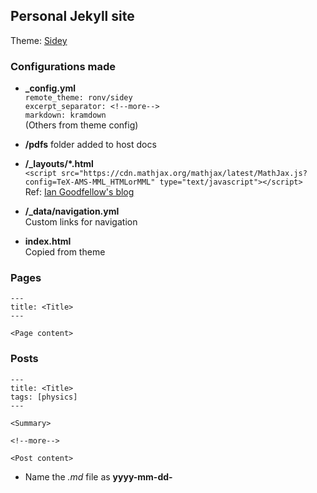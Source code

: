 ## Personal Jekyll site

Theme: [Sidey](https://github.com/ronv/sidey)

### Configurations made

- **_config.yml**  
`remote_theme: ronv/sidey`  
`excerpt_separator: <!--more-->`  
`markdown: kramdown`  
(Others from theme config)

- **/pdfs** folder added to host docs

- **/_layouts/*.html**  
`<script src="https://cdn.mathjax.org/mathjax/latest/MathJax.js?config=TeX-AMS-MML_HTMLorMML" type="text/javascript"></script>`  
Ref: [Ian Goodfellow's blog](http://www.iangoodfellow.com/blog/jekyll/markdown/tex/2016/11/07/latex-in-markdown.html)

- **/_data/navigation.yml**  
Custom links for navigation

- **index.html**  
Copied from theme

### Pages

```
---
title: <Title>
---

<Page content>
```

### Posts

```
---
title: <Title>
tags: [physics]
---

<Summary>

<!--more-->

<Post content>
```
- Name the *.md* file as **yyyy-mm-dd-<title>.md**
- TeX formatting within `$$...$$`
- Ignore TeX formatting in title
- To open links in new tab `[link](url){:target="_blank"}`